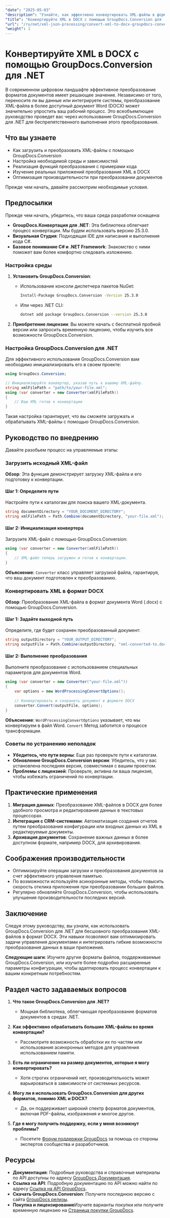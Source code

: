 ```yaml
---
"date": "2025-05-03"
"description": "Узнайте, как эффективно конвертировать XML-файлы в формат DOCX с помощью GroupDocs.Conversion для .NET. Это пошаговое руководство содержит советы по настройке, внедрению и производительности."
"title": "Конвертируйте XML в DOCX с помощью GroupDocs.Conversion для .NET&#58; Подробное руководство"
"url": "/ru/net/xml-json-processing/convert-xml-to-docx-groupdocs-conversion-net/"
"weight": 1
---
```


# Конвертируйте XML в DOCX с помощью GroupDocs.Conversion для .NET

В современном цифровом ландшафте эффективное преобразование форматов документов имеет решающее значение. Независимо от того, переносите ли вы данные или интегрируете системы, преобразование XML-файла в более доступный документ Word (DOCX) может значительно упростить ваш рабочий процесс. Это всеобъемлющее руководство проведет вас через использование GroupDocs.Conversion для .NET для беспрепятственного выполнения этого преобразования.

## Что вы узнаете

- Как загрузить и преобразовать XML-файлы с помощью GroupDocs.Conversion
- Настройка необходимой среды и зависимостей
- Реализация функций преобразования с примерами кода
- Изучение реальных приложений преобразования XML в DOCX
- Оптимизация производительности при преобразовании документов

Прежде чем начать, давайте рассмотрим необходимые условия.

## Предпосылки

Прежде чем начать, убедитесь, что ваша среда разработки оснащена:

- **GroupDocs.Конвертация для .NET**: Эта библиотека облегчает процесс конвертации. Мы будем использовать версию 25.3.0.
- **Визуальная Студия**: Подходящая IDE для написания и выполнения кода C#.
- **Базовое понимание C# и .NET Framework**: Знакомство с ними поможет вам более комфортно следовать изложению.

### Настройка среды

1. **Установить GroupDocs.Conversion**:
   - Использование консоли диспетчера пакетов NuGet:
     ```bash
     Install-Package GroupDocs.Conversion -Version 25.3.0
     ```
   - Или через .NET CLI:
     ```bash
     dotnet add package GroupDocs.Conversion --version 25.3.0
     ```

2. **Приобретение лицензии**: Вы можете начать с бесплатной пробной версии или запросить временную лицензию, чтобы изучить все возможности GroupDocs.Conversion.

### Настройка GroupDocs.Conversion для .NET

Для эффективного использования GroupDocs.Conversion вам необходимо инициализировать его в своем проекте:

```csharp
using GroupDocs.Conversion;

// Инициализируйте конвертер, указав путь к вашему XML-файлу.
string xmlFilePath = "path/to/your-file.xml";
using (var converter = new Converter(xmlFilePath))
{
    // Ваш XML готов к конвертации
}
```

Такая настройка гарантирует, что вы сможете загружать и обрабатывать XML-файлы с помощью GroupDocs.Conversion.

## Руководство по внедрению

Давайте разобьем процесс на управляемые этапы:

### Загрузить исходный XML-файл

**Обзор**: Эта функция демонстрирует загрузку XML-файла и его подготовку к конвертации.

#### Шаг 1: Определите пути
Настройте пути к каталогам для поиска вашего XML-документа.

```csharp
string documentDirectory = "YOUR_DOCUMENT_DIRECTORY";
string xmlFilePath = Path.Combine(documentDirectory, "your-file.xml");
```

#### Шаг 2: Инициализация конвертера

Загрузите XML-файл с помощью GroupDocs.Conversion:

```csharp
using (var converter = new Converter(xmlFilePath))
{
    // XML-файл теперь загружен и готов к конвертации.
}
```
**Объяснение**: `Converter` класс управляет загрузкой файла, гарантируя, что ваш документ подготовлен к преобразованию.

### Конвертировать XML в формат DOCX

**Обзор**: Преобразование XML-файла в формат документа Word (.docx) с помощью GroupDocs.Conversion.

#### Шаг 1: Задайте выходной путь

Определите, где будет сохранен преобразованный документ:

```csharp
string outputDirectory = "YOUR_OUTPUT_DIRECTORY";
string outputFile = Path.Combine(outputDirectory, "xml-converted-to.docx");
```

#### Шаг 2: Выполнение преобразования

Выполните преобразование с использованием специальных параметров для документов Word.

```csharp
using (var converter = new Converter("your-file.xml"))
{
    var options = new WordProcessingConvertOptions();
    
    // Конвертировать и сохранить документ в формате DOCX
    converter.Convert(outputFile, options);
}
```

**Объяснение**: `WordProcessingConvertOptions` указывает, что мы конвертируем в файл Word. `Convert` Метод заботится о процессе трансформации.

### Советы по устранению неполадок

- **Убедитесь, что пути верны**: Еще раз проверьте пути к каталогам.
- **Обновление GroupDocs.Conversion версии**: Убедитесь, что у вас установлена последняя версия, совместимая с вашим проектом.
- **Проблемы с лицензией**: Проверьте, активна ли ваша лицензия, чтобы избежать ограничений по конвертации.

## Практические применения

1. **Миграция данных**: Преобразование XML-файлов в DOCX для более удобного просмотра и редактирования данных в текстовых процессорах.
2. **Интеграция с CRM-системами**: Автоматизация создания отчетов путем преобразования конфигурации или входных данных из XML в редактируемые документы.
3. **Архивация документов**: Сохранение важных данных в более доступном формате, например DOCX, для архивирования.

## Соображения производительности

- Оптимизируйте операции загрузки и преобразования документов за счет эффективного управления памятью.
- По возможности используйте асинхронные методы, чтобы повысить скорость отклика приложения при преобразовании больших файлов.
- Регулярно обновляйте GroupDocs.Conversion, чтобы использовать улучшения производительности последних версий.

## Заключение

Следуя этому руководству, вы узнали, как использовать GroupDocs.Conversion для .NET для бесшовного преобразования XML-файлов в формат DOCX. Эти навыки позволяют вам оптимизировать задачи управления документами и интегрировать гибкие возможности преобразования данных в ваши приложения.

**Следующие шаги**: Изучите другие форматы файлов, поддерживаемые GroupDocs.Conversion, или изучите более подробно расширенные параметры конфигурации, чтобы адаптировать процесс конвертации к вашим конкретным потребностям.

## Раздел часто задаваемых вопросов

1. **Что такое GroupDocs.Conversion для .NET?**
   - Мощная библиотека, облегчающая преобразование форматов документов в средах .NET.

2. **Как эффективно обрабатывать большие XML-файлы во время конвертации?**
   - Рассмотрите возможность обработки их по частям или использования асинхронных методов для управления использованием памяти.

3. **Есть ли ограничение на размер документов, которые я могу конвертировать?**
   - Хотя строгих ограничений нет, производительность может варьироваться в зависимости от системных ресурсов.

4. **Могу ли я использовать GroupDocs.Conversion для других форматов, помимо XML и DOCX?**
   - Да, он поддерживает широкий спектр форматов документов, включая PDF-файлы, изображения и многое другое.

5. **Где я могу получить поддержку, если у меня возникнут проблемы?**
   - Посетите [Форум поддержки GroupDocs](https://forum.groupdocs.com/c/conversion/10) за помощь со стороны экспертов сообщества и разработчиков.

## Ресурсы

- **Документация**: Подробные руководства и справочные материалы по API доступны по адресу [GroupDocs Документация](https://docs.groupdocs.com/conversion/net/).
- **Ссылка на API**: Подробную документацию по API можно найти по адресу [Ссылка на API GroupDocs](https://reference.groupdocs.com/conversion/net/).
- **Скачать GroupDocs.Conversion**: Получите последнюю версию с сайта [GroupDocs релизы](https://releases.groupdocs.com/conversion/net/).
- **Покупка и лицензирование**Изучите варианты покупки или получите временную лицензию на [Страница покупки GroupDocs](https://purchase.groupdocs.com/buy).